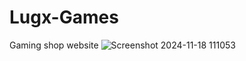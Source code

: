 # Lugx-Games
Gaming shop website
![Screenshot 2024-11-18 111053](https://github.com/user-attachments/assets/44dbd0ec-a87f-4ddf-9357-107e2f088b0c)
